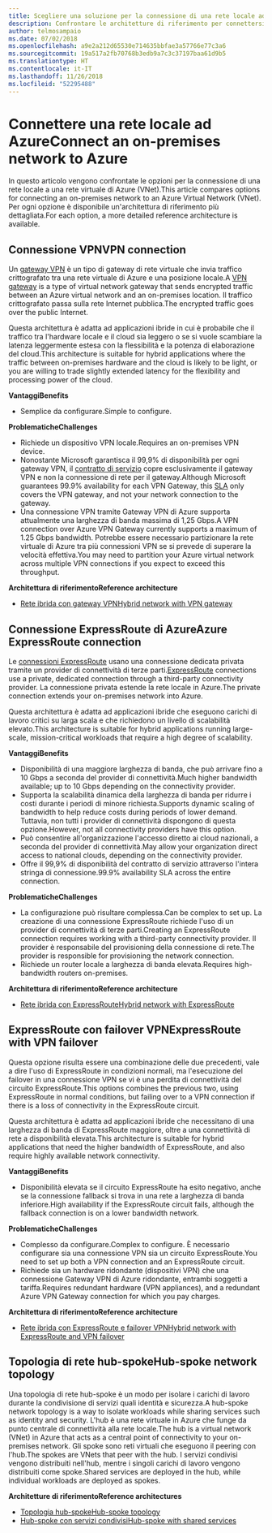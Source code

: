 ```yaml
---
title: Scegliere una soluzione per la connessione di una rete locale ad Azure.
description: Confrontare le architetture di riferimento per connettersi a una rete locale in Azure.
author: telmosampaio
ms.date: 07/02/2018
ms.openlocfilehash: a9e2a212d65530e714635bbfae3a57766e77c3a6
ms.sourcegitcommit: 19a517a2fb70768b3edb9a7c3c37197baa61d9b5
ms.translationtype: HT
ms.contentlocale: it-IT
ms.lasthandoff: 11/26/2018
ms.locfileid: "52295488"
---
```

# <a name="connect-an-on-premises-network-to-azure"></a><span data-ttu-id="ac059-103">Connettere una rete locale ad Azure</span><span class="sxs-lookup"><span data-stu-id="ac059-103">Connect an on-premises network to Azure</span></span>

<span data-ttu-id="ac059-104">In questo articolo vengono confrontate le opzioni per la connessione di una rete locale a una rete virtuale di Azure (VNet).</span><span class="sxs-lookup"><span data-stu-id="ac059-104">This article compares options for connecting an on-premises network to an Azure Virtual Network (VNet).</span></span> <span data-ttu-id="ac059-105">Per ogni opzione è disponibile un'architettura di riferimento più dettagliata.</span><span class="sxs-lookup"><span data-stu-id="ac059-105">For each option, a more detailed reference architecture is available.</span></span>

## <a name="vpn-connection"></a><span data-ttu-id="ac059-106">Connessione VPN</span><span class="sxs-lookup"><span data-stu-id="ac059-106">VPN connection</span></span>

<span data-ttu-id="ac059-107">Un [gateway VPN](/azure/vpn-gateway/vpn-gateway-about-vpngateways) è un tipo di gateway di rete virtuale che invia traffico crittografato tra una rete virtuale di Azure e una posizione locale.</span><span class="sxs-lookup"><span data-stu-id="ac059-107">A [VPN gateway](/azure/vpn-gateway/vpn-gateway-about-vpngateways) is a type of virtual network gateway that sends encrypted traffic between an Azure virtual network and an on-premises location.</span></span> <span data-ttu-id="ac059-108">Il traffico crittografato passa sulla rete Internet pubblica.</span><span class="sxs-lookup"><span data-stu-id="ac059-108">The encrypted traffic goes over the public Internet.</span></span>

<span data-ttu-id="ac059-109">Questa architettura è adatta ad applicazioni ibride in cui è probabile che il traffico tra l'hardware locale e il cloud sia leggero o se si vuole scambiare la latenza leggermente estesa con la flessibilità e la potenza di elaborazione del cloud.</span><span class="sxs-lookup"><span data-stu-id="ac059-109">This architecture is suitable for hybrid applications where the traffic between on-premises hardware and the cloud is likely to be light, or you are willing to trade slightly extended latency for the flexibility and processing power of the cloud.</span></span>

<span data-ttu-id="ac059-110">**Vantaggi**</span><span class="sxs-lookup"><span data-stu-id="ac059-110">**Benefits**</span></span>

- <span data-ttu-id="ac059-111">Semplice da configurare.</span><span class="sxs-lookup"><span data-stu-id="ac059-111">Simple to configure.</span></span>

<span data-ttu-id="ac059-112">**Problematiche**</span><span class="sxs-lookup"><span data-stu-id="ac059-112">**Challenges**</span></span>

- <span data-ttu-id="ac059-113">Richiede un dispositivo VPN locale.</span><span class="sxs-lookup"><span data-stu-id="ac059-113">Requires an on-premises VPN device.</span></span>
- <span data-ttu-id="ac059-114">Nonostante Microsoft garantisca il 99,9% di disponibilità per ogni gateway VPN, il [contratto di servizio](https://azure.microsoft.com/support/legal/sla/vpn-gateway/) copre esclusivamente il gateway VPN e non la connessione di rete per il gateway.</span><span class="sxs-lookup"><span data-stu-id="ac059-114">Although Microsoft guarantees 99.9% availability for each VPN Gateway, this [SLA](https://azure.microsoft.com/support/legal/sla/vpn-gateway/) only covers the VPN gateway, and not your network connection to the gateway.</span></span>
- <span data-ttu-id="ac059-115">Una connessione VPN tramite Gateway VPN di Azure supporta attualmente una larghezza di banda massima di 1,25 Gbps.</span><span class="sxs-lookup"><span data-stu-id="ac059-115">A VPN connection over Azure VPN Gateway currently supports a maximum of 1.25 Gbps bandwidth.</span></span> <span data-ttu-id="ac059-116">Potrebbe essere necessario partizionare la rete virtuale di Azure tra più connessioni VPN se si prevede di superare la velocità effettiva.</span><span class="sxs-lookup"><span data-stu-id="ac059-116">You may need to partition your Azure virtual network across multiple VPN connections if you expect to exceed this throughput.</span></span>

<span data-ttu-id="ac059-117">**Architettura di riferimento**</span><span class="sxs-lookup"><span data-stu-id="ac059-117">**Reference architecture**</span></span>

- [<span data-ttu-id="ac059-118">Rete ibrida con gateway VPN</span><span class="sxs-lookup"><span data-stu-id="ac059-118">Hybrid network with VPN gateway</span></span>](./vpn.md)

## <a name="azure-expressroute-connection"></a><span data-ttu-id="ac059-119">Connessione ExpressRoute di Azure</span><span class="sxs-lookup"><span data-stu-id="ac059-119">Azure ExpressRoute connection</span></span>

<span data-ttu-id="ac059-120">Le [connessioni ExpressRoute](/azure/expressroute/) usano una connessione dedicata privata tramite un provider di connettività di terze parti.</span><span class="sxs-lookup"><span data-stu-id="ac059-120">[ExpressRoute](/azure/expressroute/) connections use a private, dedicated connection through a third-party connectivity provider.</span></span> <span data-ttu-id="ac059-121">La connessione privata estende la rete locale in Azure.</span><span class="sxs-lookup"><span data-stu-id="ac059-121">The private connection extends your on-premises network into Azure.</span></span> 

<span data-ttu-id="ac059-122">Questa architettura è adatta ad applicazioni ibride che eseguono carichi di lavoro critici su larga scala e che richiedono un livello di scalabilità elevato.</span><span class="sxs-lookup"><span data-stu-id="ac059-122">This architecture is suitable for hybrid applications running large-scale, mission-critical workloads that require a high degree of scalability.</span></span> 

<span data-ttu-id="ac059-123">**Vantaggi**</span><span class="sxs-lookup"><span data-stu-id="ac059-123">**Benefits**</span></span>

- <span data-ttu-id="ac059-124">Disponibilità di una maggiore larghezza di banda, che può arrivare fino a 10 Gbps a seconda del provider di connettività.</span><span class="sxs-lookup"><span data-stu-id="ac059-124">Much higher bandwidth available; up to 10 Gbps depending on the connectivity provider.</span></span>
- <span data-ttu-id="ac059-125">Supporta la scalabilità dinamica della larghezza di banda per ridurre i costi durante i periodi di minore richiesta.</span><span class="sxs-lookup"><span data-stu-id="ac059-125">Supports dynamic scaling of bandwidth to help reduce costs during periods of lower demand.</span></span> <span data-ttu-id="ac059-126">Tuttavia, non tutti i provider di connettività dispongono di questa opzione.</span><span class="sxs-lookup"><span data-stu-id="ac059-126">However, not all connectivity providers have this option.</span></span>
- <span data-ttu-id="ac059-127">Può consentire all'organizzazione l'accesso diretto ai cloud nazionali, a seconda del provider di connettività.</span><span class="sxs-lookup"><span data-stu-id="ac059-127">May allow your organization direct access to national clouds, depending on the connectivity provider.</span></span>
- <span data-ttu-id="ac059-128">Offre il 99,9% di disponibilità del contratto di servizio attraverso l'intera stringa di connessione.</span><span class="sxs-lookup"><span data-stu-id="ac059-128">99.9% availability SLA across the entire connection.</span></span>

<span data-ttu-id="ac059-129">**Problematiche**</span><span class="sxs-lookup"><span data-stu-id="ac059-129">**Challenges**</span></span>

- <span data-ttu-id="ac059-130">La configurazione può risultare complessa.</span><span class="sxs-lookup"><span data-stu-id="ac059-130">Can be complex to set up.</span></span> <span data-ttu-id="ac059-131">La creazione di una connessione ExpressRoute richiede l'uso di un provider di connettività di terze parti.</span><span class="sxs-lookup"><span data-stu-id="ac059-131">Creating an ExpressRoute connection requires working with a third-party connectivity provider.</span></span> <span data-ttu-id="ac059-132">Il provider è responsabile del provisioning della connessione di rete.</span><span class="sxs-lookup"><span data-stu-id="ac059-132">The provider is responsible for provisioning the network connection.</span></span>
- <span data-ttu-id="ac059-133">Richiede un router locale a larghezza di banda elevata.</span><span class="sxs-lookup"><span data-stu-id="ac059-133">Requires high-bandwidth routers on-premises.</span></span>

<span data-ttu-id="ac059-134">**Architettura di riferimento**</span><span class="sxs-lookup"><span data-stu-id="ac059-134">**Reference architecture**</span></span>

- [<span data-ttu-id="ac059-135">Rete ibrida con ExpressRoute</span><span class="sxs-lookup"><span data-stu-id="ac059-135">Hybrid network with ExpressRoute</span></span>](./expressroute.md)

## <a name="expressroute-with-vpn-failover"></a><span data-ttu-id="ac059-136">ExpressRoute con failover VPN</span><span class="sxs-lookup"><span data-stu-id="ac059-136">ExpressRoute with VPN failover</span></span>

<span data-ttu-id="ac059-137">Questa opzione risulta essere una combinazione delle due precedenti, vale a dire l'uso di ExpressRoute in condizioni normali, ma l'esecuzione del failover in una connessione VPN se vi è una perdita di connettività del circuito ExpressRoute.</span><span class="sxs-lookup"><span data-stu-id="ac059-137">This options combines the previous two, using ExpressRoute in normal conditions, but failing over to a VPN connection if there is a loss of connectivity in the ExpressRoute circuit.</span></span>

<span data-ttu-id="ac059-138">Questa architettura è adatta ad applicazioni ibride che necessitano di una larghezza di banda di ExpressRoute maggiore, oltre a una connettività di rete a disponibilità elevata.</span><span class="sxs-lookup"><span data-stu-id="ac059-138">This architecture is suitable for hybrid applications that need the higher bandwidth of ExpressRoute, and also require highly available network connectivity.</span></span> 

<span data-ttu-id="ac059-139">**Vantaggi**</span><span class="sxs-lookup"><span data-stu-id="ac059-139">**Benefits**</span></span>

- <span data-ttu-id="ac059-140">Disponibilità elevata se il circuito ExpressRoute ha esito negativo, anche se la connessione fallback si trova in una rete a larghezza di banda inferiore.</span><span class="sxs-lookup"><span data-stu-id="ac059-140">High availability if the ExpressRoute circuit fails, although the fallback connection is on a lower bandwidth network.</span></span>

<span data-ttu-id="ac059-141">**Problematiche**</span><span class="sxs-lookup"><span data-stu-id="ac059-141">**Challenges**</span></span>

- <span data-ttu-id="ac059-142">Complesso da configurare.</span><span class="sxs-lookup"><span data-stu-id="ac059-142">Complex to configure.</span></span> <span data-ttu-id="ac059-143">È necessario configurare sia una connessione VPN sia un circuito ExpressRoute.</span><span class="sxs-lookup"><span data-stu-id="ac059-143">You need to set up both a VPN connection and an ExpressRoute circuit.</span></span>
- <span data-ttu-id="ac059-144">Richiede sia un hardware ridondante (dispositivi VPN) che una connessione Gateway VPN di Azure ridondante, entrambi soggetti a tariffa.</span><span class="sxs-lookup"><span data-stu-id="ac059-144">Requires redundant hardware (VPN appliances), and a redundant Azure VPN Gateway connection for which you pay charges.</span></span>

<span data-ttu-id="ac059-145">**Architettura di riferimento**</span><span class="sxs-lookup"><span data-stu-id="ac059-145">**Reference architecture**</span></span>

- [<span data-ttu-id="ac059-146">Rete ibrida con ExpressRoute e failover VPN</span><span class="sxs-lookup"><span data-stu-id="ac059-146">Hybrid network with ExpressRoute and VPN failover</span></span>](./expressroute-vpn-failover.md)


## <a name="hub-spoke-network-topology"></a><span data-ttu-id="ac059-147">Topologia di rete hub-spoke</span><span class="sxs-lookup"><span data-stu-id="ac059-147">Hub-spoke network topology</span></span>

<span data-ttu-id="ac059-148">Una topologia di rete hub-spoke è un modo per isolare i carichi di lavoro durante la condivisione di servizi quali identità e sicurezza.</span><span class="sxs-lookup"><span data-stu-id="ac059-148">A hub-spoke network topology is a way to isolate workloads while sharing services such as identity and security.</span></span> <span data-ttu-id="ac059-149">L'hub è una rete virtuale in Azure che funge da punto centrale di connettività alla rete locale.</span><span class="sxs-lookup"><span data-stu-id="ac059-149">The hub is a virtual network (VNet) in Azure that acts as a central point of connectivity to your on-premises network.</span></span> <span data-ttu-id="ac059-150">Gli spoke sono reti virtuali che eseguono il peering con l'hub.</span><span class="sxs-lookup"><span data-stu-id="ac059-150">The spokes are VNets that peer with the hub.</span></span> <span data-ttu-id="ac059-151">I servizi condivisi vengono distribuiti nell'hub, mentre i singoli carichi di lavoro vengono distribuiti come spoke.</span><span class="sxs-lookup"><span data-stu-id="ac059-151">Shared services are deployed in the hub, while individual workloads are deployed as spokes.</span></span>


<span data-ttu-id="ac059-152">**Architetture di riferimento**</span><span class="sxs-lookup"><span data-stu-id="ac059-152">**Reference architectures**</span></span>

- [<span data-ttu-id="ac059-153">Topologia hub-spoke</span><span class="sxs-lookup"><span data-stu-id="ac059-153">Hub-spoke topology</span></span>](./hub-spoke.md)
- [<span data-ttu-id="ac059-154">Hub-spoke con servizi condivisi</span><span class="sxs-lookup"><span data-stu-id="ac059-154">Hub-spoke with shared services</span></span>](./shared-services.md)
